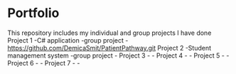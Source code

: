 # Portfolio
This repository includes my individual and group projects I have done
Project 1 -C# application -group project
          -https://github.com/DemicaSmit/PatientPathway.git
Project 2 -Student management system -group project
          -
Project 3 -
          -
Project 4 -
          -
Project 5 -
          -
Project 6 -
          -
Project 7 -
          -

